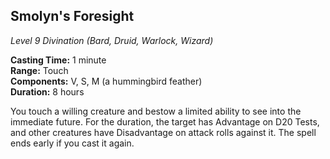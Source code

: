 ## Smolyn's Foresight
*Level 9 Divination (Bard, Druid, Warlock, Wizard)*

**Casting Time:** 1 minute  
**Range:** Touch  
**Components:** V, S, M (a hummingbird feather)  
**Duration:** 8 hours  

You touch a willing creature and bestow a limited ability to see into the immediate future. For the duration, the target has Advantage on D20 Tests, and other creatures have Disadvantage on attack rolls against it. The spell ends early if you cast it again.